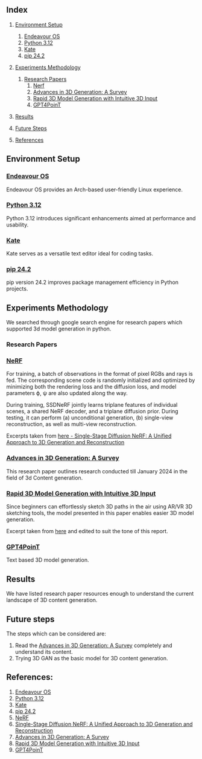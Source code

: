 <a id="index"></a>




## Index
1. [Environment Setup](#env)
    1. [Endeavour OS](#endeavour)
    2. [Python 3.12](#py3.12)
    3. [Kate](#kate)
    4. [pip 24.2](#pip2.42)

2. [Experiments Methodology](#methodology)
    1. [Research Papers](#papers)
        1. [Nerf](#nerf)
        2. [Advances in 3D Generation: A Survey](#gen_survey)
        3. [Rapid 3D Model Generation with Intuitive 3D Input](#vr3d)
        4. [GPT4PoinT](#gpt4point)
3. [Results](#results)
4. [Future Steps](#fsteps)
5. [References](#citations)





<a id="env"></a>




## Environment Setup




<a id="endeavour"></a>




### [Endeavour OS](https://endeavouros.com/news/our-fifth-anniversary-the-return-of-arm-and-the-endeavour-release-with-plasma-6-1-is-here/)




Endeavour OS provides an Arch-based user-friendly Linux experience.




<a id="py3.12"></a>




### [Python 3.12](https://www.python.org/downloads/release/python-3120/)




Python 3.12 introduces significant enhancements aimed at performance and usability.




<a id="kate"></a>




### [Kate](https://kate-editor.org/get-it/)




 Kate serves as a versatile text editor ideal for coding tasks.




 <a id="pip2.42"></a>




### [pip 24.2](https://pypi.org/project/pip/24.2/)




 pip version 24.2 improves package management efficiency in Python projects.










<a id="methodology"></a>




##  Experiments Methodology




We searched through google search engine for research papers which supported 3d model generation in python.



<a id="papers"></a>




### Research Papers




<a id="nerf"></a>




### [NeRF](https://www.matthewtancik.com/nerf)




For training, a batch of observations in the format of pixel RGBs and rays is fed. The corresponding scene code is randomly initialized and optimized by minimizing both the rendering loss and the diffusion loss, and model parameters ϕ, ψ are also updated along the way.


During training, SSDNeRF jointly learns triplane features of individual scenes, a shared NeRF decoder, and a triplane diffusion prior. During testing, it can perform (a) unconditional generation, (b) single-view reconstruction, as well as multi-view reconstruction.


Excerpts taken from [here - Single-Stage Diffusion NeRF: A Unified Approach to 3D Generation and Reconstruction](https://lakonik.github.io/ssdnerf/)




<a id="gen_survey"></a>





### [Advances in 3D Generation: A Survey](https://arxiv.org/pdf/2401.17807)





This research paper outlines research conducted till January 2024 in the field of 3d Content generation.




<a id="vr3d"></a>





### [Rapid 3D Model Generation with Intuitive 3D Input](https://openaccess.thecvf.com/content/CVPR2024/papers/Chen_Rapid_3D_Model_Generation_with_Intuitive_3D_Input_CVPR_2024_paper.pdf)




Since beginners can effortlessly sketch 3D paths in the air using AR/VR 3D sketching tools, the model presented in this paper enables easier 3D model generation.


Excerpt taken from [here](https://openaccess.thecvf.com/content/CVPR2024/papers/Chen_Rapid_3D_Model_Generation_with_Intuitive_3D_Input_CVPR_2024_paper.pdf) and edited to suit the tone of this report.




<a id = "gpt4point"></a>




### [GPT4PoinT](https://github.com/Pointcept/GPT4Point)




Text based 3D model generation.




<a id="results"></a>





## Results





We have listed research paper resources enough to understand the current landscape of 3D content generation.





<a id="fsteps"></a>




## Future steps




The steps which can be considered are:


1. Read the [Advances in 3D Generation: A Survey](https://arxiv.org/pdf/2401.17807) completely and understand its content.
2. Trying 3D GAN as the basic model for 3D content generation.




<a id="citations"></a>






## References:




1. [Endeavour OS](https://endeavouros.com/news/our-fifth-anniversary-the-return-of-arm-and-the-endeavour-release-with-plasma-6-1-is-here/)
2. [Python 3.12](https://www.python.org/downloads/release/python-3120/)
3. [Kate](https://kate-editor.org/get-it/)
4. [pip 24.2](https://pypi.org/project/pip/24.2/)
5. [NeRF](https://www.matthewtancik.com/nerf)
6. [Single-Stage Diffusion NeRF: A Unified Approach to 3D Generation and Reconstruction](https://lakonik.github.io/ssdnerf/)
7. [Advances in 3D Generation: A Survey](https://arxiv.org/pdf/2401.17807)
8. [Rapid 3D Model Generation with Intuitive 3D Input](https://openaccess.thecvf.com/content/CVPR2024/papers/Chen_Rapid_3D_Model_Generation_with_Intuitive_3D_Input_CVPR_2024_paper.pdf)
9. [GPT4PoinT](https://github.com/Pointcept/GPT4Point)

